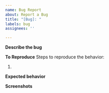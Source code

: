 ```yaml
---
name: Bug Report
about: Report a Bug
title: "[Bug]: "
labels: bug
assignees: ''

---
```


**Describe the bug** 

**To Reproduce**
Steps to reproduce the behavior:

1. 


**Expected behavior**


**Screenshots**

